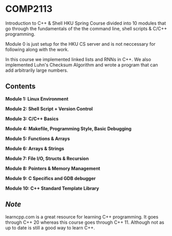 # COMP2113

 Introduction to C++ & Shell
 HKU Spring Course divided into 10 modules that go through the fundamentals of the
 the command line, shell scripts & C/C++ programming.

Module 0 is just setup for the HKU CS server and is not neccessary for following along
with the work.

In this course we implemented linked lists and RNNs in C++. We also implemented Luhn's Checksum Algorithm and wrote a program that can add arbitrarily large numbers.

## Contents

**Module 1: Linux Environment**

**Module 2: Shell Script + Version Control**

**Module 3: C/C++ Basics**

**Module 4: Makefile, Programming Style, Basic Debugging**

**Module 5: Functions & Arrays**

**Module 6: Arrays & Strings**

**Module 7: File I/O, Structs & Recursion**

**Module 8: Pointers & Memory Management**

**Module 9: C Specifics and GDB debugger**

**Module 10: C++ Standard Template Library**

## _Note_

learncpp.com is a great resource for learning C++ programming. It goes through
C++ 20 whereas this course goes through C++ 11. Although not as up to date is still
a good way to learn C++.
